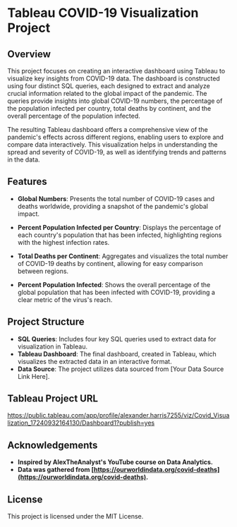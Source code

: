 # Tableau COVID-19 Visualization Project

## Overview

This project focuses on creating an interactive dashboard using Tableau to visualize key insights from COVID-19 data. The dashboard is constructed using four distinct SQL queries, each designed to extract and analyze crucial information related to the global impact of the pandemic. The queries provide insights into global COVID-19 numbers, the percentage of the population infected per country, total deaths by continent, and the overall percentage of the population infected.

The resulting Tableau dashboard offers a comprehensive view of the pandemic's effects across different regions, enabling users to explore and compare data interactively. This visualization helps in understanding the spread and severity of COVID-19, as well as identifying trends and patterns in the data.

## Features

- **Global Numbers**: Presents the total number of COVID-19 cases and deaths worldwide, providing a snapshot of the pandemic's global impact.
  
- **Percent Population Infected per Country**: Displays the percentage of each country's population that has been infected, highlighting regions with the highest infection rates.
  
- **Total Deaths per Continent**: Aggregates and visualizes the total number of COVID-19 deaths by continent, allowing for easy comparison between regions.
  
- **Percent Population Infected**: Shows the overall percentage of the global population that has been infected with COVID-19, providing a clear metric of the virus's reach.

## Project Structure

- **SQL Queries**: Includes four key SQL queries used to extract data for visualization in Tableau.
- **Tableau Dashboard**: The final dashboard, created in Tableau, which visualizes the extracted data in an interactive format.
- **Data Source**: The project utilizes data sourced from [Your Data Source Link Here].

## Tableau Project URL

https://public.tableau.com/app/profile/alexander.harris7255/viz/Covid_Visualization_17240932164130/Dashboard1?publish=yes


## Acknowledgements

- **Inspired by AlexTheAnalyst's YouTube course on Data Analytics.**
- **Data was gathered from [https://ourworldindata.org/covid-deaths](https://ourworldindata.org/covid-deaths).**

## License

This project is licensed under the MIT License.
